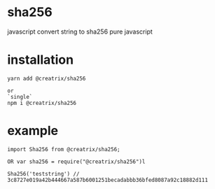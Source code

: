 # sha256
javascript convert string to sha256 pure javascript

# installation

```
yarn add @creatrix/sha256

or
`single` 
npm i @creatrix/sha256
```

# example

```
import Sha256 from @creatrix/sha256;

OR var sha256 = require("@creatrix/sha256")l
```

```
Sha256('teststring') // 3c8727e019a42b444667a587b6001251becadabbb36bfed8087a92c18882d111
```
